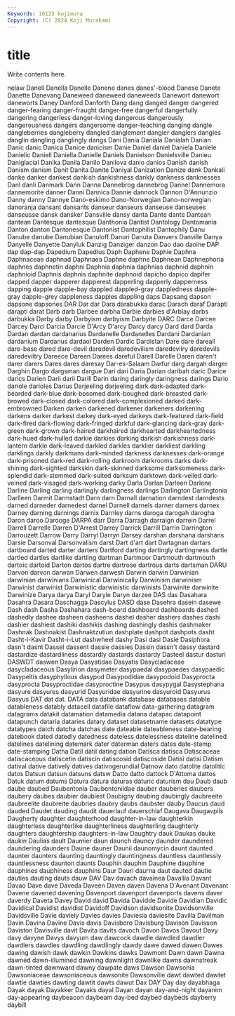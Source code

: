 ```yaml
---
Keywords: 16123 kojimura
Copyright: (C) 2024 Koji Murakami
---
```


# title

Write contents here.



nelaw Danell Danella
Danelle Danene danes danes'-blood Danese Danete Danette Danevang Daneweed daneweed
daneweeds Danewort danewort daneworts Daney Danford Danforth Dang dang danged
danger dangered danger-fearing danger-fraught danger-free dangerful dangerfully dangering dangerless danger-loving
dangerous dangerously dangerousness dangers dangersome danger-teaching danging dangle dangleberries dangleberry
dangled danglement dangler danglers dangles danglin dangling danglingly dangs Dani
Dania Daniala Danialah Danian Danic danic Danica Danice danicism Danie
Daniel daniel Daniela Daniele Danielic Daniell Daniella Danielle Daniels Danielson
Danielsville Danieu Daniglacial Danika Danila Danilo Danilova danio danios Danish
danish Danism danism Danit Danita Danite Daniyal Danization Danize dank
Dankali danke danker dankest dankish dankishness dankly dankness danknesses Danl
danli Danmark Dann Danna Dannebrog dannebrog Dannel Dannemora dannemorite danner
Danni Dannica Dannie dannock Dannon D'Annunzio Danny danny Dannye Dano-eskimo
Dano-Norwegian Dano-norwegian danoranja dansant dansants danseur danseurs danseuse danseuses danseusse
dansk dansker Dansville dansy danta Dante dante Dantean dantean Dantesque
dantesque Danthonia Dantist Dantology Dantomania Danton danton Dantonesque Dantonist Dantophilist
Dantophily Danu Danube danube Danubian Danuloff Danuri Danuta Danvers Danville
Danya Danyelle Danyette Danyluk Danzig Danziger danzon Dao dao daoine
DAP dap dap-dap Dapedium Dapedius Daph Daphene Daphie Daphna Daphnaceae
daphnad Daphnaea Daphne daphne Daphnean Daphnephoria daphnes daphnetin daphni Daphnia
daphnia daphnias daphnid daphnin daphnioid Daphnis daphnis daphnite daphnoid dapicho
dapico dapifer dapped dapper dapperer dapperest dapperling dapperly dapperness dapping
dapple dapple-bay dappled dappled-gray dappledness dapple-gray dapple-grey dappleness dapples dappling
daps Dapsang dapson dapsone dapsones DAR Dar dar Dara darabukka
darac Darach daraf Darapti darapti darat Darb darb Darbee darbha
Darbie darbies d'Arblay darbs darbukka Darby darby Darbyism darbyism Darbyite
DARC Darce Darcee Darcey Darci Darcia Darcie D'Arcy D'arcy Darcy
darcy Dard dard Darda Dardan dardan dardanarius Dardanelle Dardanelles Dardani
Dardanian dardanium Dardanus dardaol Darden Dardic Dardistan Dare dare dareall
dare-base dared dare-devil daredevil daredevilism daredevilry daredevils daredeviltry Dareece Dareen
Darees dareful Darell Darelle Daren daren't darer darers Dares dares
daresay Dar-es-Salaam Darfur darg dargah darger Darghin Dargo dargsman dargue
Dari dari Daria Darian daribah daric Darice darics Darien Darii
darii Darill Darin daring daringly daringness darings Dario dariole darioles
Darius Darjeeling darjeeling dark dark-adapted dark-bearded dark-blue dark-bosomed dark-boughed dark-breasted
dark-browed dark-closed dark-colored dark-complexioned darked dark-embrowned Darken darken darkened darkener
darkeners darkening darkens darker darkest darkey dark-eyed darkeys dark-featured dark-field
dark-fired dark-flowing dark-fringed darkful dark-glancing dark-gray dark-green dark-grown dark-haired darkhaired
darkhearted darkheartedness dark-hued dark-hulled darkie darkies darking darkish darkishness dark-lantern
darkle dark-leaved darkled darkles darklier darkliest darkling darklings darkly darkmans
dark-minded darkness darknesses dark-orange dark-prisoned dark-red dark-rolling darkroom darkrooms darks
dark-shining dark-sighted darkskin dark-skinned darksome darksomeness dark-splendid dark-stemmed dark-suited darksum
darktown dark-veiled dark-veined dark-visaged dark-working darky Darla Darlan Darleen Darlene
Darline Darling darling darlingly darlingness darlings Darlington Darlingtonia Darlleen Darmit
Darmstadt Darn darn Darnall darnation darndest darndests darned darneder darnedest
darnel Darnell darnels darner darners darnex Darney darning darnings darnix
Darnley darns daroga darogah darogha Daron daroo Darooge DARPA darr
Darra Darragh darraign darrein Darrel Darrell Darrelle Darren D'Arrest Darrey
Darrick Darrill Darrin Darrington Darrouzett Darrow Darry Darryl Darryn Darsey
darshan darshana darshans Darsie Darsonval Darsonvalism darst Dart d'art dart
Dartagnan dartars dartboard darted darter darters Dartford darting dartingly dartingness
dartle dartled dartles dartlike dartling dartman Dartmoor Dartmouth dartmouth dartoic
dartoid Darton dartos dartre dartrose dartrous darts dartsman DARU Darvon
darvon darwan Darwen darwesh Darwin darwin Darwinian darwinian darwinians Darwinical
Darwinically Darwinism darwinism Darwinist darwinist Darwinistic darwinistic darwinists Darwinite darwinite
Darwinize Darya darya Daryl Daryle Daryn darzee DAS das Dasahara
Dasahra Dasara Daschagga Dascylus DASD dase Dasehra dasein dasewe Dash
dash Dasha Dashahara dash-board dashboard dashboards dashed dashedly dashee dasheen
dasheens dashel dasher dashers dashes dashi dashier dashiest dashiki dashikis
dashing dashingly dashis dashmaker Dashnak Dashnakist Dashnaktzutiun dashplate dashpot dashpots
dasht Dasht-i-Kavir Dasht-i-Lut dashwheel dashy Dasi dasi Dasie Dasiphora dasn't
dasnt Dassel dassent dassie dassies Dassin dassn't dassy dastard dastardize
dastardliness dastardly dastards dastardy Dasteel dastur dasturi DASWDT daswen Dasya
Dasyatidae Dasyatis Dasycladaceae dasycladaceous Dasylirion dasymeter dasypaedal dasypaedes dasypaedic Dasypeltis
dasyphyllous dasypod Dasypodidae dasypodoid Dasyprocta dasyprocta Dasyproctidae dasyproctine Dasypus dasypygal
Dasystephana dasyure dasyures dasyurid Dasyuridae dasyurine dasyuroid Dasyurus Dasyus DAT
dat dat. DATA data databank database databases datable datableness datably
datacell datafile dataflow data-gathering datagram datagrams datakit datamation datamedia datana
datapac datapoint datapunch dataria dataries datary dataset datasetname datasets datatype
datatypes datch datcha datchas date dateable dateableness date-bearing datebook dated
datedly datedness dateless datelessness dateline datelined datelines datelining datemark dater
daterman daters dates date-stamp date-stamping Datha Datil datil dating dation
Datisca datisca Datiscaceae datiscaceous datiscetin datiscin datiscosid datiscoside Datisi datisi
Datism datival dative datively datives dativogerundial Datnow dato datolite datolitic
datos Datsun datsun datsuns datsw Datto datto dattock D'Attoma dattos
Datuk datum datums Datura datura daturas daturic daturism dau Daub
daub daube daubed Daubentonia Daubentoniidae dauber dauberies daubers daubery daubes
daubier daubiest Daubigny daubing daubingly daubreeite daubreelite daubreite daubries daubry
daubs daubster dauby Daucus daud dauded Daudet dauding daudit dauerlauf
dauerschlaf Daugava Daugavpils Daugherty daughter daughterhood daughter-in-law daughterkin daughterless daughterlike
daughterliness daughterling daughterly daughters daughtership daughters-in-law Daughtry dauk Daukas dauke
daukin Daulias dault Daumier daun daunch dauncy daunder daundered daundering
daunders Daune dauner Daunii daunomycin daunt daunted daunter daunters daunting
dauntingly dauntingness dauntless dauntlessly dauntlessness daunton daunts Dauphin dauphin Dauphine
dauphine dauphines dauphiness dauphins Daur Dauri daurna daut dauted dautie
dauties dauting dauts dauw DAV Dav davach davainea Davallia Davant
Davao Dave dave Daveda Daveen Daven daven Davena D'Avenant Davenant
Davene davened davening Davenport davenport davenports davens daver daverdy Daveta
Davey David david Davida Davidde Davide Davidian Davidic Davidical Davidist
davidist Davidoff Davidson davidsonite Davidsonville Davidsville Davie daviely Davies davies
Daviesia daviesite Davilla Davilman Davin Davina Davine Davis davis Davisboro
Davisburg Davison Davisson Daviston Davisville davit Davita davits davoch Davon
Davos Davout Davy davy davyne Davys davyum daw dawcock dawdle
dawdled dawdler dawdlers dawdles dawdling dawdlingly dawdy dawe dawed dawen
Dawes dawing dawish dawk dawkin Dawkins dawks Dawmont Dawn dawn
Dawna dawned dawn-illumined dawning dawnlight dawnlike dawns dawnstreak dawn-tinted dawnward
dawny dawpate daws Dawson Dawsonia Dawsoniaceae dawsoniaceous dawsonite Dawsonville dawt
dawted dawtet dawtie dawties dawting dawtit dawts dawut Dax DAY
Day day dayabhaga Dayak dayak Dayakker Dayaks dayal Dayan dayan
day-and-night dayanim day-appearing daybeacon daybeam day-bed daybed daybeds dayberry daybill
